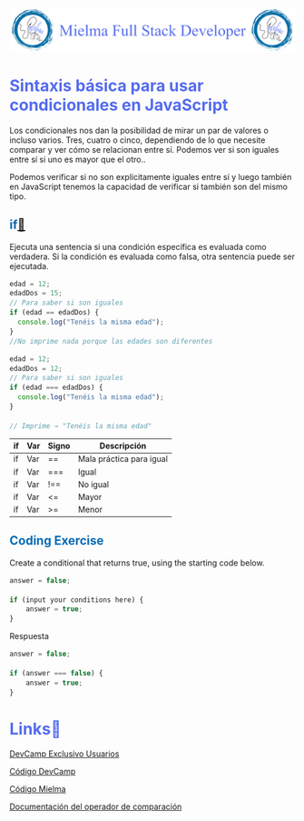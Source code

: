 ![Logo Mielma](/Logo/Logo_Encabezado.png)

# <b><font color="#556CEE">Sintaxis básica para usar condicionales en JavaScript</font></b>
Los condicionales nos dan la posibilidad de mirar un par de valores o incluso varios. Tres, cuatro o cinco, dependiendo de lo que necesite comparar y ver cómo se relacionan entre sí. Podemos ver si son iguales entre sí si uno es mayor que el otro..

Podemos verificar si no son explícitamente iguales entre sí y luego también en JavaScript tenemos la capacidad de verificar si también son del mismo tipo. 

## <b><font color="#006cb5">if[🔗](https://developer.mozilla.org/es/docs/Web/JavaScript/Reference/Statements/if...else)</font></b>
Ejecuta una sentencia si una condición específica es evaluada como verdadera. Si la condición es evaluada como falsa, otra sentencia puede ser ejecutada.


```js
edad = 12;
edadDos = 15;
// Para saber si son iguales
if (edad == edadDos) {
  console.log("Tenéis la misma edad");
}
//No imprime nada porque las edades son diferentes
```

```js
edad = 12;
edadDos = 12;
// Para saber si son iguales
if (edad === edadDos) {
  console.log("Tenéis la misma edad");
}

// Imprime → "Tenéis la misma edad"
```
|if|Var|Signo|Descripción          
|-|-|-|-
|if|Var|==| Mala práctica para igual
|if|Var|===| Igual
|if|Var|!==| No igual
|if|Var|<=| Mayor 
|if|Var|>=| Menor 

## <b><font color="#006cb5">Coding Exercise</font></b>
Create a conditional that returns true, using the starting code below.
```js
answer = false;

if (input your conditions here) {
    answer = true;
}
```
Respuesta
```js
answer = false;

if (answer === false) {
    answer = true;
}
```

# <b><font color="#556CEE">Links🔗</font></b>

[DevCamp Exclusivo Usuarios](https://basque.devcamp.com/pt-full-stack-development-javascript-python-react/guide/basic-syntax-using-conditionals-javascript)  

[Código DevCamp](https://github.com/rails-camp/javascript-programming/blob/master/section_c_01_comparison_operators.js)

[Código Mielma](https://codepen.io/ElizabethMaranon/pen/MWdJxaO)

[Documentación del operador de comparación](https://developer.mozilla.org/en-US/docs/Web/JavaScript/Guide/Expressions_and_Operators)